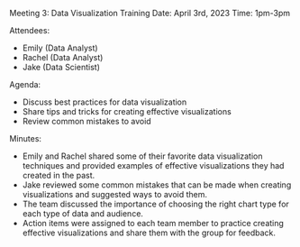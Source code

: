 Meeting 3: Data Visualization Training
Date: April 3rd, 2023
Time: 1pm-3pm

Attendees:

- Emily (Data Analyst)
- Rachel (Data Analyst)
- Jake (Data Scientist)

Agenda:

- Discuss best practices for data visualization
- Share tips and tricks for creating effective visualizations
- Review common mistakes to avoid

Minutes:

- Emily and Rachel shared some of their favorite data visualization techniques and provided examples of effective visualizations they had created in the past.
- Jake reviewed some common mistakes that can be made when creating visualizations and suggested ways to avoid them.
- The team discussed the importance of choosing the right chart type for each type of data and audience.
- Action items were assigned to each team member to practice creating effective visualizations and share them with the group for feedback.